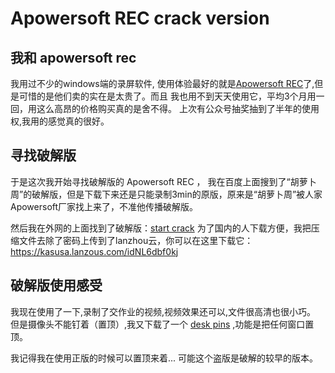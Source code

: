 # Apowersoft REC crack version

## 我和 apowersoft rec
我用过不少的windows端的录屏软件,
使用体验最好的就是[Apowersoft REC](https://www.apowersoft.cn/)了,但是可惜的是他们卖的实在是太贵了。而且
我也用不到天天使用它，平均3个月用一回，用这么高昂的价格购买真的是舍不得。
上次有公众号抽奖抽到了半年的使用权,我用的感觉真的很好。

## 寻找破解版
于是这次我开始寻找破解版的 Apowersoft REC ， 我在百度上面搜到了“胡萝卜周”的破解版，但是下载下来还是只能录制3min的原版，原来是“胡萝卜周”被人家Apowersoft厂家找上来了，不准他传播破解版。


 然后我在外网的上面找到了破解版：[start crack](https://startcrack.com/apowerrec-crack/) 为了国内的人下载方便，我把压缩文件去除了密码上传到了lanzhou云，你可以在这里下载它： https://kasusa.lanzous.com/idNL6dbf0kj

## 破解版使用感受

我现在使用了一下,录制了交作业的视频,视频效果还可以,文件很高清也很小巧。 但是摄像头不能钉着（置顶）,我又下载了一个 [desk pins](https://efotinis.neocities.org/deskpins/index.html) ,功能是把任何窗口置顶。

我记得我在使用正版的时候可以置顶来着... 可能这个盗版是破解的较早的版本。



